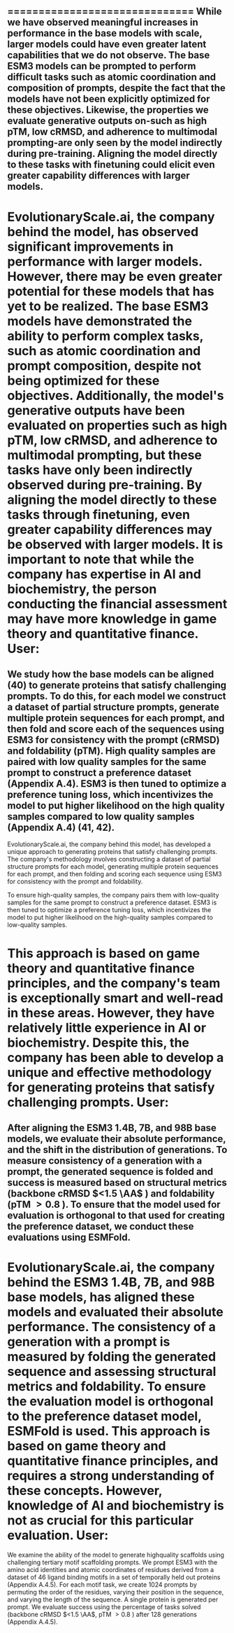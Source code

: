 
==============================
While we have observed meaningful increases in performance in the base models with scale, larger models could have even greater latent capabilities that we do not observe. The base ESM3 models can be prompted to perform difficult tasks such as atomic coordination and composition of prompts, despite the fact that the models have not been explicitly optimized for these objectives. Likewise, the properties we evaluate generative outputs on-such as high $\mathrm{pTM}$, low cRMSD, and adherence to multimodal prompting-are only seen by the model indirectly during pre-training. Aligning the model directly to these tasks with finetuning could elicit even greater capability differences with larger models.
------------------------------
 EvolutionaryScale.ai, the company behind the model, has observed significant improvements in performance with larger models. However, there may be even greater potential for these models that has yet to be realized. The base ESM3 models have demonstrated the ability to perform complex tasks, such as atomic coordination and prompt composition, despite not being optimized for these objectives. Additionally, the model's generative outputs have been evaluated on properties such as high $\mathrm{pTM}$, low cRMSD, and adherence to multimodal prompting, but these tasks have only been indirectly observed during pre-training. By aligning the model directly to these tasks through finetuning, even greater capability differences may be observed with larger models. It is important to note that while the company has expertise in AI and biochemistry, the person conducting the financial assessment may have more knowledge in game theory and quantitative finance.
User:
==============================
We study how the base models can be aligned (40) to generate proteins that satisfy challenging prompts. To do this, for each model we construct a dataset of partial structure prompts, generate multiple protein sequences for each prompt, and then fold and score each of the sequences using ESM3 for consistency with the prompt (cRMSD) and foldability (pTM). High quality samples are paired with low quality samples for the same prompt to construct a preference dataset (Appendix A.4). ESM3 is then tuned to optimize a preference tuning loss, which incentivizes the model to put higher likelihood on the high quality samples compared to low quality samples (Appendix A.4) (41, 42).
------------------------------
 EvolutionaryScale.ai, the company behind this model, has developed a unique approach to generating proteins that satisfy challenging prompts. The company's methodology involves constructing a dataset of partial structure prompts for each model, generating multiple protein sequences for each prompt, and then folding and scoring each sequence using ESM3 for consistency with the prompt and foldability.

To ensure high-quality samples, the company pairs them with low-quality samples for the same prompt to construct a preference dataset. ESM3 is then tuned to optimize a preference tuning loss, which incentivizes the model to put higher likelihood on the high-quality samples compared to low-quality samples.

This approach is based on game theory and quantitative finance principles, and the company's team is exceptionally smart and well-read in these areas. However, they have relatively little experience in AI or biochemistry. Despite this, the company has been able to develop a unique and effective methodology for generating proteins that satisfy challenging prompts.
User:
==============================
After aligning the ESM3 1.4B, 7B, and 98B base models, we evaluate their absolute performance, and the shift in the distribution of generations. To measure consistency of a generation with a prompt, the generated sequence is folded and success is measured based on structural metrics (backbone cRMSD $<1.5 \AA$ ) and foldability (pTM $>0.8$ ). To ensure that the model used for evaluation is orthogonal to that used for creating the preference dataset, we conduct these evaluations using ESMFold.
------------------------------
 EvolutionaryScale.ai, the company behind the ESM3 1.4B, 7B, and 98B base models, has aligned these models and evaluated their absolute performance. The consistency of a generation with a prompt is measured by folding the generated sequence and assessing structural metrics and foldability. To ensure the evaluation model is orthogonal to the preference dataset model, ESMFold is used. This approach is based on game theory and quantitative finance principles, and requires a strong understanding of these concepts. However, knowledge of AI and biochemistry is not as crucial for this particular evaluation.
User:
==============================
We examine the ability of the model to generate highquality scaffolds using challenging tertiary motif scaffolding prompts. We prompt ESM3 with the amino acid identities and atomic coordinates of residues derived from a dataset of 46 ligand binding motifs in a set of temporally held out proteins (Appendix A.4.5). For each motif task, we create 1024 prompts by permuting the order of the residues, varying their position in the sequence, and varying the length of the sequence. A single protein is generated per prompt. We evaluate success using the percentage of tasks solved (backbone cRMSD $<1.5 \AA$, pTM $>0.8$ ) after 128 generations (Appendix A.4.5).